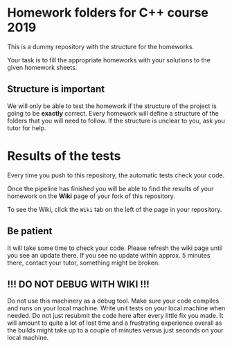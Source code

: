 # Homework folders for C++ course 2019 #
This is a dummy repository with the structure for the homeworks.

Your task is to fill the appropriate homeworks with your solutions to the given
homework sheets.

## Structure is important ##
We will only be able to test the homework if the structure of the project is
going to be **exactly** correct. Every homework will define a structure of the
folders that you will need to follow. If the structure is unclear to you, ask
you tutor for help.


# Results of the tests #
Every time you push to this repository, the automatic tests check your code.

Once the pipeline has finished you will be able to find the results of your
homework on the **Wiki** page of your fork of this repository.

To see the Wiki, click the `Wiki` tab on the left of the page in your
repository.

## Be patient ##
It will take some time to check your code. Please refresh the wiki page until
you see an update there. If you see no update within approx. 5 minutes there,
contact your tutor, something might be broken.

## !!! DO NOT DEBUG WITH WIKI !!!
Do not use this machinery as a debug tool. Make sure your code compiles and runs
on your local machine. Write unit tests on your local machine when needed. Do
not just resubmit the code here after every little fix you made. It will amount
to quite a lot of lost time and a frustrating experience overall as the builds
might take up to a couple of minutes versus just seconds on your local machine.
